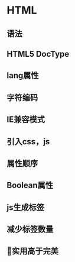 # HTML

## 语法

## HTML5 DocType

## lang属性

## 字符编码

## IE兼容模式

## 引入css，js

## 属性顺序

## Boolean属性

## js生成标签

## 减少标签数量

## 实用高于完美

